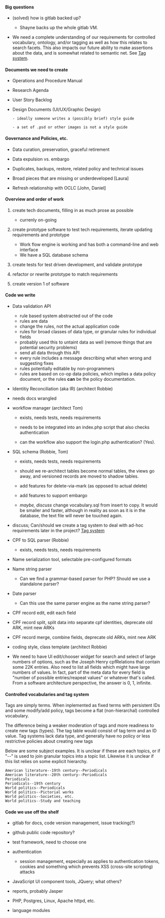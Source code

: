 
#### Big questions


- (solved) how is gitlab backed up?

  - Shayne backs up the whole gitlab VM.

- We need a complete understanding of our requirements for controlled vocabulary, ontology, and/or tagging as
  well as how this relates to search facets. This also impacts our future ability to make assertions about the
  data, and is somewhat related to semantic net. See [Tag system](#controlled-vocabularies-and-tag-system).
  
#### Documents we need to create

- Operations and Procedure Manual

- Research Agenda

- User Story Backlog

- Design Documents (UI/UX/Graphic Design)
  
      - ideally someone writes a (possibly brief) style guide
      
      - a set of .psd or other images is not a style guide

#### Governance and Policies, etc.

- Data curation, preservation, graceful retirement

- Data expulsion vs. embargo

- Duplicates, backups, restore, related policy and technical issues

- Broad pieces that are missing or underdeveloped [Laura]

- Refresh relationship with OCLC [John, Daniel]


#### Overview and order of work

1. create tech documents, filling in as much prose as possible
   - currenly on-going

1. create prototype software to test tech requirements, iterate updating requirements and prototype
   - Work flow engine is working and has both a command-line and web interface
   - We have a SQL database schema

1. create tests for test driven development, and validate prototype

1. refactor or rewrite prototype to match requirements

1. create version 1 of software


#### Code we write

- Data validation API

  - rule based system abstracted out of the code
  - rules are data
  - change the rules, not the actual application code 
  - rules for broad classes of data type, or granular rules for individual fields
  - probably used this to untaint data as well (remove things that are potential security problems)
  - send all data through this API
  - every rule includes a message describing what when wrong and suggesting fixes
  - rules potentially editable by non-programmers
  - rules are based on co-op data policies, which implies a data policy document, or the rules **can** be the
    policy documentation.

- Identitiy Reconciliation (aka IR) (architect Robbie)

 - needs docs wrangled

- workflow manager (architect Tom)

  - exists, needs tests, needs requirements
  
  - needs to be integrated into an index.php script that also checks authentication
  
  - can the workflow also support the login.php authentication? (Yes).
  
- SQL schema (Robbie, Tom)

  - exists, needs tests, needs requirements
  
  - should we re-architect tables become normal tables, the views go away, and versioned records are moved to shadow tables.
  
  - add features for delete-via-mark (as opposed to actual delete)
  
  - add features to support embargo
  
  - *maybe, discuss* change vocabulary.sql from insert to copy. It would be smaller and faster, although in reality as soon as
    it is in the database, the text file will never be touched again.
    
- discuss; Can/should we create a tag system to deal with ad-hoc requirements later in the project? [Tag system](#controlled-vocabularies-and-tag-system)

- CPF to SQL parser (Robbie)

  - exists, needs tests, needs requirements
  
- Name serialization tool, selectable pre-configured formats

- Name string parser

    - Can we find a grammar-based parser for PHP? Should we use a standalone parser?

- Date parser

  - Can this use the same parser engine as the name string parser?

- CPF record edit, edit each field

- CPF record split, split data into separate cpf identities, deprecate old ARK, mint new ARKs

- CPF record merge, combine fields, deprecate old ARKs, mint new ARK

- coding style, class template (architect Robbie)

- We need to have UI edit/chooser widget for search and select of large numbers of options, such as the Joseph
  Henry cpfRelations that contain some 22K entries. Also need to list all fields which might have large numbers
  of values. In fact, part of the meta data for every field is "number of possible entries/reapeat values" or
  whatever that's called. From a software architecture perspective, the answer is 0, 1, infinite.


#### Controlled vocabularies and tag system 

Tags are simply terms. When inplemented as fixed terms with persistent IDs and some modify/add policy, tags
become a flat (non-hierarchal) controlled vocabulary.

The difference being a weaker moderation of tags and more readiness to create new tags (types). The tag table
would consist of tag term and an ID value. Tag systems lack data type, and generally have no policy or less
restrictive policies about creating new tags

Below are some subject examples. It is unclear if these are each topics, or if "--" is used to join granular
topics into a topic list. Likewise it is unclear if this list relies on some explicit hierarchy. 
  
```
American literature--19th century--Periodicals
American literature--20th century--Periodicals
Periodicals
Periodicals--19th century
World politics--Periodicals
World politics--Pictorial works
World politics--Societies, etc.
World politics--Study and teaching
```


#### Code we use off the shelf

- gitlab for docs, code version management, issue tracking(?)

- github public code repository?

- test framework, need to choose one

- authentication
  - session management, especially as applies to authentication tokens, cookies and something which prevents
    XSS (cross-site scripting) attacks
    
- JavaScript UI component tools, JQuery; what others?

- reports, probably Jasper

- PHP, Postgres, Linux, Apache httpd, etc.

- language modules
